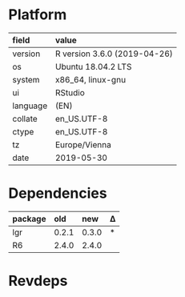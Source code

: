 # Platform

|field    |value                        |
|:--------|:----------------------------|
|version  |R version 3.6.0 (2019-04-26) |
|os       |Ubuntu 18.04.2 LTS           |
|system   |x86_64, linux-gnu            |
|ui       |RStudio                      |
|language |(EN)                         |
|collate  |en_US.UTF-8                  |
|ctype    |en_US.UTF-8                  |
|tz       |Europe/Vienna                |
|date     |2019-05-30                   |

# Dependencies

|package |old   |new   |Δ  |
|:-------|:-----|:-----|:--|
|lgr     |0.2.1 |0.3.0 |*  |
|R6      |2.4.0 |2.4.0 |   |

# Revdeps

